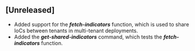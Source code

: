 ## [Unreleased]
  - Added support for the ***fetch-indicators*** function, which is used to share IoCs between tenants in multi-tenant deployments.
  - Added the ***get-shared-indicators*** command, which tests the ***fetch-indicators*** function.
